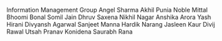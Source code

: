 Information Management Group
Angel Sharma
Akhil Punia
Noble Mittal
Bhoomi Bonal
Somil Jain
Dhruv Saxena
Nikhil Nagar
Anshika Arora
Yash Hirani
Divyansh Agarwal
Sanjeet Manna
Hardik Narang
Jasleen Kaur
Divij Rawal
Utsah
Pranav Konidena
Saurabh Rana
